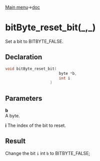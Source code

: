 [Main menu](../../Readme.md)->[doc](../bitByte-doc.md)

# bitByte_reset_bit(\_,\_)

Set a bit to BITBYTE_FALSE.

## **Declaration**

```C
void bitByte_reset_bit(
                        byte *b,
                        int i
                    )
```

## **Parameters**
**b**  
A byte.

**i**
The index of the bit to reset.

## **Result**
Change the bit `i` int `b` to BITBYTE_FALSE;
